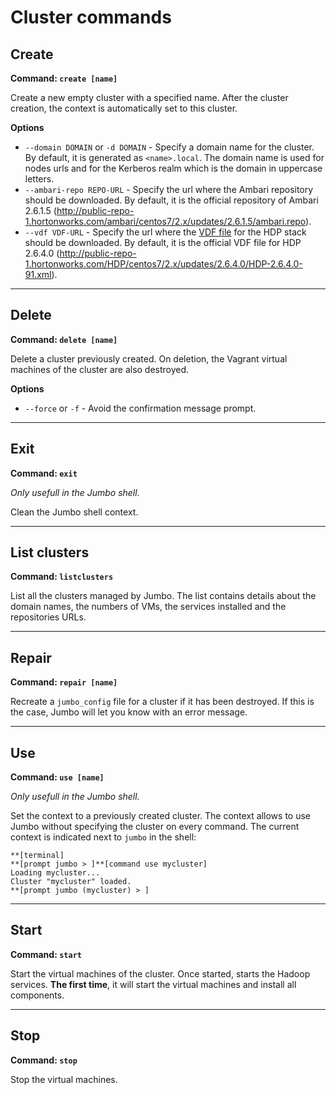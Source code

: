# Cluster commands

## Create

**Command: `create [name]`**

Create a new empty cluster with a specified name. After the cluster creation, the context is automatically set to this cluster.

**Options**

- `--domain DOMAIN` or `-d DOMAIN` - Specify a domain name for the cluster. By default, it is generated as `<name>.local`. The domain name is used for nodes urls and for the Kerberos realm which is the domain in uppercase letters.
- `--ambari-repo REPO-URL` - Specify the url where the Ambari repository should be downloaded. By default, it is the official repository of Ambari 2.6.1.5 (http://public-repo-1.hortonworks.com/ambari/centos7/2.x/updates/2.6.1.5/ambari.repo).
- `--vdf VDF-URL` - Specify the url where the [VDF file](https://docs.hortonworks.com/HDPDocuments/Ambari-2.6.0.0/bk_ambari-release-notes/content/ambari_relnotes-2.6.0.0-behavioral-changes.html) for the HDP stack should be downloaded. By default, it is the official VDF file for HDP 2.6.4.0 (http://public-repo-1.hortonworks.com/HDP/centos7/2.x/updates/2.6.4.0/HDP-2.6.4.0-91.xml).

---
## Delete

**Command: `delete [name]`**

Delete a cluster previously created. On deletion, the Vagrant virtual machines of the cluster are also destroyed.

**Options**
- `--force` or `-f` - Avoid the confirmation message prompt.

---
## Exit

**Command: `exit`**

*Only usefull in the Jumbo shell.*

Clean the Jumbo shell context.

---
## List clusters

**Command: `listclusters`**

List all the clusters managed by Jumbo. The list contains details about the domain names, the numbers of VMs, the services installed and the repositories URLs.

---
## Repair

**Command: `repair [name]`**

Recreate a `jumbo_config` file for a cluster if it has been destroyed. If this is the case, Jumbo will let you know with an error message.

---
## Use

**Command: `use [name]`**

*Only usefull in the Jumbo shell.*

Set the context to a previously created cluster. The context allows to use Jumbo without specifying the cluster on every command. The current context is indicated next to `jumbo` in the shell:

```
**[terminal]
**[prompt jumbo > ]**[command use mycluster]
Loading mycluster...
Cluster "mycluster" loaded.
**[prompt jumbo (mycluster) > ]
```

---
## Start

**Command: `start`**

Start the virtual machines of the cluster. Once started, starts the Hadoop services. **The first time**, it will start the virtual machines and install all components.

---
## Stop 

**Command: `stop`**

Stop the virtual machines.
